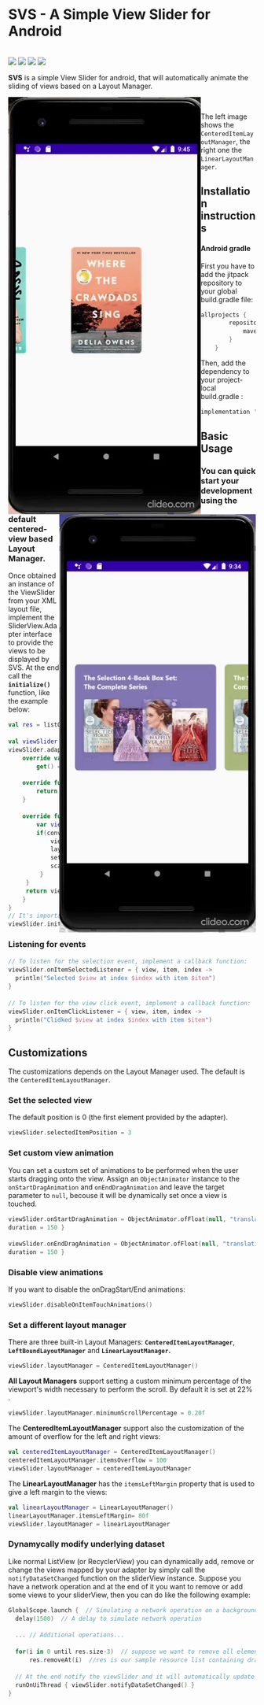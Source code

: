 # SVS - A Simple View Slider for Android
<br>[![](https://jitpack.io/v/cyclonesword/android-view-slider.svg)](https://jitpack.io/#cyclonesword/android-view-slider)
[![](https://badgen.net/badge/android/API%2021+/green)](https://jitpack.io/#cyclonesword/android-view-slider)
[![](https://badgen.net/badge/license/MIT/red)](https://jitpack.io/#cyclonesword/android-view-slider)
[![](https://badgen.net/badge/kotlin/1.4)](https://jitpack.io/#cyclonesword/android-view-slider)




**SVS** is a simple View Slider for android, that will automatically animate the sliding of views based on a Layout Manager.
<div style="width:100%">
<img style="float:left;" src="https://github.com/cyclonesword/android-view-slider/blob/master/readme-animgif-centered-layout.gif?raw=true">&nbsp;&nbsp;&nbsp;&nbsp;&nbsp;&nbsp;
<img style="float:right" src="https://github.com/cyclonesword/android-view-slider/blob/master/readme-animgif-linear-layout.gif?raw=true">
</div>

The left image shows the `CenteredItemLayoutManager`, the right one the `LinearLayoutManager`.

## Installation instructions

#### Android gradle
First you have to add the jitpack repository to your global build.gradle file:
``` groovy
allprojects {
        repositories {
            maven { url 'https://jitpack.io' }
        }
    }
```


Then, add the dependency to your project-local build.gradle :
``` groovy
implementation 'com.github.cyclonesword:android-view-slider:1.0.RC'
```


## Basic Usage

### You can quick start your development using the default centered-view based Layout Manager.

Once obtained an instance of the ViewSlider from your XML layout file,  implement the SliderView.Adapter interface to provide the views to be displayed by SVS. 
At the end call the **`initialize()`** function, like the example below:
``` kotlin
val res = listOf(R.drawable.book1, R.drawable.book2,R.drawable.book3,R.drawable.book1,R.drawable.book2,R.drawable.book3)

val viewSlider = findViewById<SliderView>(R.id.slider)  
viewSlider.adapter = object : SliderView.Adapter<Int> {  
    override val count: Int  
        get() = res.size  
  
    override fun getItem(position: Int): Int {  
        return res[position]  
    }  
  
    override fun getView(position: Int, parent: SliderView, convertView: View?): View {  
        var view = convertView  
        if(convertView == null) {  
            view = ImageView(this@MainActivity).apply {  
            layoutParams = FrameLayout.LayoutParams(WRAP_CONTENT, WRAP_CONTENT)  
            setImageResource(getItem(position))  
            scaleType = ImageView.ScaleType.CENTER_CROP  
         }  
     }  
     return view!!  
    }  
}
// It's important to call this member function, otherwise the SldierView won't work!
viewSlider.initialize()
```
### Listening for events

``` kotlin
// To listen for the selection event, implement a callback function:
viewSlider.onItemSelectedListener = { view, item, index ->  
  println("Selected $view at index $index with item $item")  
} 
 
// To listen for the view click event, implement a callback function:
viewSlider.onItemClickListener = { view, item, index ->  
  println("Clidked $view at index $index with item $item")  
}
```

## Customizations

The customizations depends on the Layout Manager used. The default is the `CenteredItemLayoutManager`.

### Set the selected view 
The default position is 0 (the first element provided by the adapter).
``` kotlin
viewSlider.selectedItemPosition = 3
```

### Set custom view animation 
You can set a custom set of animations to be performed when the user starts dragging onto the view.
Assign an `ObjectAnimator` instance to the `onStartDragAnimation` and  `onEndDragAnimation`  and leave the target parameter to `null`, becouse it will be dynamically set once a view is touched.
``` kotlin
viewSlider.onStartDragAnimation = ObjectAnimator.ofFloat(null, "translationY", -100f).apply { 
duration = 150 }  

viewSlider.onEndDragAnimation = ObjectAnimator.ofFloat(null, "translationY", 0f).apply {
duration = 150 }
```

### Disable view animations 
If you want to disable the onDragStart/End animations:
``` kotlin
viewSlider.disableOnItemTouchAnimations()
```

### Set a different layout manager
There are three built-in Layout Managers: 
<b>`CenteredItemLayoutManager`</b>,
<b>`LeftBoundLayoutManager`</b> and 
<b>`LinearLayoutManager`.</b>

``` kotlin
viewSlider.layoutManager = CenteredItemLayoutManager()
```
**All Layout Managers** support setting a custom minimum percentage of the viewport's width necessary to perform the scroll. By default it is set at 22% .

``` kotlin
viewSlider.layoutManager.minimumScrollPercentage = 0.20f
```
The **CenteredItemLayoutManager** support also the customization of the amount of overflow for the left and right views:
``` kotlin
val centeredItemLayoutManager = CenteredItemLayoutManager()  
centeredItemLayoutManager.itemsOverflow = 100
viewSlider.layoutManager = centeredItemLayoutManager  
```

The **LinearLayoutManager** has the `itemsLeftMargin`  property that is used to give a left margin to the views:
``` kotlin  
val linearLayoutManager = LinearLayoutManager() 
linearLayoutManager.itemsLeftMargin= 80f  
viewSlider.layoutManager = linearLayoutManager
```

### Dynamycally modify underlying dataset
Like normal ListView (or RecyclerView) you can dynamically add, remove or change the views mapped by your adapter by simply call the `notifyDataSetChanged` function on the sliderView instance. 
Suppose you have a network operation and at the end of it you want to remove or add some views to your sliderView, then you can do like the following example:

``` kotlin
GlobalScope.launch {  // Simulating a network operation on a background thread...
  delay(1500)  // A delay to simulate network operation
  
  ... // Additional operations...
  
  for(i in 0 until res.size-3)  // suppose we want to remove all elements but the last 3
      res.removeAt(i)  //res is our sample resource list containing drawables
      
  // At the end notify the viewSlider and it will automatically update itself
  runOnUiThread { viewSlider.notifyDataSetChanged() }  
}
```
